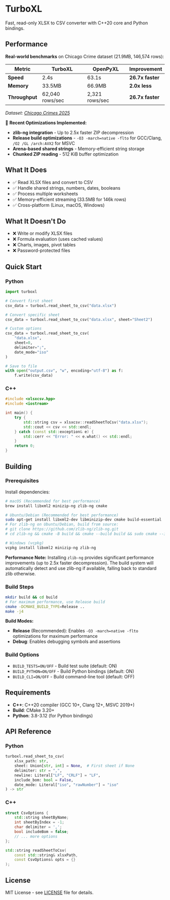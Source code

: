 # TurboXL

Fast, read-only XLSX to CSV converter with C++20 core and Python bindings.

## Performance

**Real-world benchmarks** on Chicago Crime dataset (21.9MB, 146,574 rows):

| Metric | TurboXL | OpenPyXL | Improvement |
|--------|---------|----------|-------------|
| **Speed** | 2.4s | 63.1s | **26.7x faster** |
| **Memory** | 33.5MB | 66.9MB | **2.0x less** |
| **Throughput** | 62,040 rows/sec | 2,321 rows/sec | **26.7x faster** |

*Dataset: [Chicago Crimes 2025](https://data.cityofchicago.org/Public-Safety/Crimes-2025/t7ek-mgzi/about_data)*



🚀 **Recent Optimizations Implemented:**
- **zlib-ng integration** - Up to 2.5x faster ZIP decompression
- **Release build optimizations** - `-O3 -march=native -flto` for GCC/Clang, `/O2 /GL /arch:AVX2` for MSVC
- **Arena-based shared strings** - Memory-efficient string storage
- **Chunked ZIP reading** - 512 KiB buffer optimization

## What It Does

- ✅ Read XLSX files and convert to CSV
- ✅ Handle shared strings, numbers, dates, booleans
- ✅ Process multiple worksheets
- ✅ Memory-efficient streaming (33.5MB for 146k rows)
- ✅ Cross-platform (Linux, macOS, Windows)

## What It Doesn't Do

- ❌ Write or modify XLSX files
- ❌ Formula evaluation (uses cached values)
- ❌ Charts, images, pivot tables
- ❌ Password-protected files

## Quick Start

### Python

```python
import turboxl

# Convert first sheet
csv_data = turboxl.read_sheet_to_csv("data.xlsx")

# Convert specific sheet
csv_data = turboxl.read_sheet_to_csv("data.xlsx", sheet="Sheet2")

# Custom options
csv_data = turboxl.read_sheet_to_csv(
    "data.xlsx",
    sheet=0,
    delimiter=";",
    date_mode="iso"
)

# Save to file
with open("output.csv", "w", encoding="utf-8") as f:
    f.write(csv_data)
```

### C++

```cpp
#include <xlsxcsv.hpp>
#include <iostream>

int main() {
    try {
        std::string csv = xlsxcsv::readSheetToCsv("data.xlsx");
        std::cout << csv << std::endl;
    } catch (const std::exception& e) {
        std::cerr << "Error: " << e.what() << std::endl;
    }
    return 0;
}
```

## Building

### Prerequisites

Install dependencies:

```bash
# macOS (Recommended for best performance)
brew install libxml2 minizip-ng zlib-ng cmake

# Ubuntu/Debian (Recommended for best performance)
sudo apt-get install libxml2-dev libminizip-dev cmake build-essential
# For zlib-ng on Ubuntu/Debian, build from source:
# git clone https://github.com/zlib-ng/zlib-ng.git
# cd zlib-ng && cmake -B build && cmake --build build && sudo cmake --install build

# Windows (vcpkg)
vcpkg install libxml2 minizip-ng zlib-ng
```

**Performance Note:** Installing `zlib-ng` provides significant performance improvements (up to 2.5x faster decompression). The build system will automatically detect and use zlib-ng if available, falling back to standard zlib otherwise.

### Build Steps

```bash
mkdir build && cd build
# For maximum performance, use Release build
cmake -DCMAKE_BUILD_TYPE=Release ..
make -j4
```

**Build Modes:**
- **Release** (Recommended): Enables `-O3 -march=native -flto` optimizations for maximum performance
- **Debug**: Enables debugging symbols and assertions

### Build Options

- `BUILD_TESTS=ON/OFF` - Build test suite (default: ON)
- `BUILD_PYTHON=ON/OFF` - Build Python bindings (default: ON)
- `BUILD_CLI=ON/OFF` - Build command-line tool (default: OFF)

## Requirements

- **C++**: C++20 compiler (GCC 10+, Clang 12+, MSVC 2019+)
- **Build**: CMake 3.20+
- **Python**: 3.8-3.12 (for Python bindings)

## API Reference

### Python

```python
turboxl.read_sheet_to_csv(
    xlsx_path: str,
    sheet: Union[str, int] = None,  # First sheet if None
    delimiter: str = ",",
    newline: Literal["LF", "CRLF"] = "LF",
    include_bom: bool = False,
    date_mode: Literal["iso", "rawNumber"] = "iso"
) -> str
```

### C++

```cpp
struct CsvOptions {
    std::string sheetByName;
    int sheetByIndex = -1;
    char delimiter = ',';
    bool includeBom = false;
    // ... more options
};

std::string readSheetToCsv(
    const std::string& xlsxPath,
    const CsvOptions& opts = {}
);
```

## License

MIT License - see [LICENSE](LICENSE) file for details.